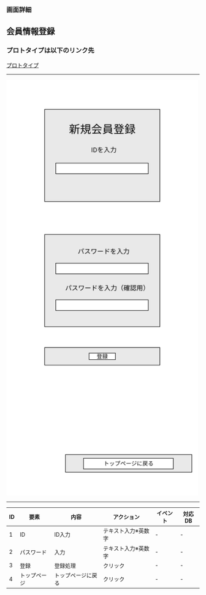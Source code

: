 ### 画面詳細
## 会員情報登録
### プロトタイプは以下のリンク先
[プロトタイプ](https://www.figma.com/file/1qrEKi7iktAY3U27hFIezf/Untitled?node-id=0%3A1)
*****
<img src="../img/会員登録情報.png" width="500">

*****

| ID | 要素 | 内容 | アクション | イベント | 対応DB |
|----|------|------|-----------|----------|--------|
|1   |ID    |ID入力|テキスト入力※英数字|-         |-      |
|2   |パスワード|入力|テキスト入力※英数字|-       |-       |
|3   |登録  |登録処理|クリック|-           |-       |
|4   |トップページ|トップページに戻る|クリック|- |-  |
